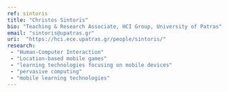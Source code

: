 ```yaml
---
ref: sintoris
title: "Christos Sintoris"
bio: "Teaching & Research Associate, HCI Group, University of Patras"
email: "sintoris@upatras.gr"
uri:  "https://hci.ece.upatras.gr/people/sintoris/"
research:
 - "Human-Computer Interaction"
 - "Location-based mobile games"
 - "learning technologies focusing on mobile devices"
 - "pervasive computing"
 - "mobile learning technologies"
---
```

